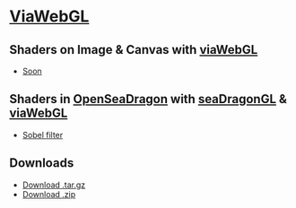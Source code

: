 
# [ViaWebGL][1]

## Shaders on Image & Canvas with [viaWebGL][5]

* [Soon][1]

## Shaders in [OpenSeaDragon][7] with [seaDragonGL][6] & [viaWebGL][5]

* [Sobel filter][4]

## Downloads

* [Download .tar.gz][2]
* [Download .zip][3]

[1]: https://github.com/thejohnhoffer/viaWebGL
[2]: https://github.com/thejohnhoffer/viaWebGL/tarball/master
[3]: https://github.com/thejohnhoffer/viaWebGL/zipball/master
[4]: https://thejohnhoffer.github.io/viaWebGL/demo/sorbel
[5]: tools/viaWebGL.js
[6]: tools/seaDragonGL.js
[7]: https://openseadragon.github.io